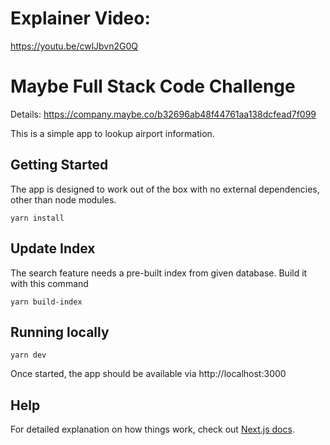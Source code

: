 # Explainer Video:
https://youtu.be/cwlJbvn2G0Q


# Maybe Full Stack Code Challenge

Details: https://company.maybe.co/b32696ab48f44761aa138dcfead7f099

This is a simple app to lookup airport information.

## Getting Started

The app is designed to work out of the box with no external dependencies, other than node modules.

```shell
yarn install
```


## Update Index

The search feature needs a pre-built index from given database. Build it with this command

```shell
yarn build-index
```

## Running locally

```shell
yarn dev
```

Once started, the app should be available via http://localhost:3000



## Help

For detailed explanation on how things work, check out [Next.js docs](https://nextjs.org).

